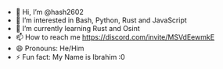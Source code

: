 - 👋 Hi, I’m @hash2602
- 👀 I’m interested in Bash, Python, Rust and JavaScript
- 🌱 I’m currently learning Rust and Osint
- 📫 How to reach me https://discord.com/invite/MSVdEewmkE
- 😄 Pronouns: He/Him
- ⚡ Fun fact: My Name is Ibrahim :0

<!---
hash2602/hash2602 is a ✨ special ✨ repository because its `README.md` (this file) appears on your GitHub profile.
You can click the Preview link to take a look at your changes.
--->
